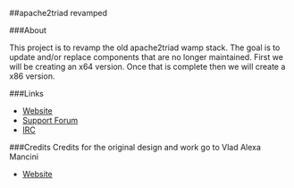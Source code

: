 ##apache2triad revamped

###About

This project is to revamp the old apache2triad wamp stack. The goal is to update and/or replace components that are no longer maintained. First we will be creating an x64 version. Once that is complete then we will create a x86 version.

###Links
* [Website](http://www.chainscriptz.net)
* [Support Forum](http://www.chainscriptz.net/ipb/forums/index.php?/forum/127-apache2triad)
* [IRC](irc://irc.chainscriptz.net)

###Credits
Credits for the original design and work go to Vlad Alexa Mancini 
* [Website](http://www.apache2triad.net)
